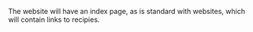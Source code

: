 The website will have an index page, as is standard with websites, which will contain links to recipies. 